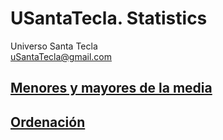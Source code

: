 # USantaTecla. Statistics
Universo Santa Tecla  
[uSantaTecla@gmail.com](mailto:uSantaTecla@gmail.com) 

## [Menores y mayores de la media](./docs/mayoresMenores.md)

## [Ordenación](./docs/ordenacion.md)
